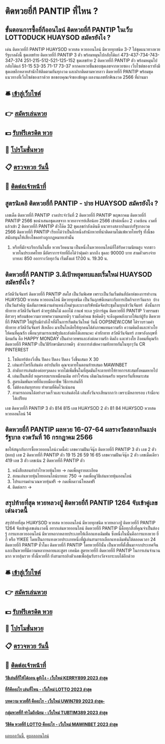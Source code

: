 # ติดหวยยี่กี PANTIP ที่ไหน ?
## ขั้นตอนการซื้อยิ่กีออนไลน์ ติดหวยยี่กี PANTIP ในเว็บ LOTTODUCK HUAYSOD สมัครยังไง ?
เด่น ติดหวยยี่กี PANTIP HUAYSOD หวยสด หวยออนไลน์ มีหวยทุกชนิด 3-7 ได้ชุดแนวทางหวยรัฐบาลดังนี้
ชุดเลขท้าย ติดหวยยี่กี PANTIP 3 ตัว พร้อมหมุนไปกลับได้แก่
473-437-734-743-347-374
251-215-512-521-125-152
ชุดเลขท้าย 2 ติดหวยยี่กี PANTIP ตัว พร้อมหมุนไปกลับได้แก่
51-15
53-35
71-17
73-37
หากคอหวยชื่นชอบชุดเลขจากหวยซอง เว็บไซต์ของเรายังมีชุดเลขอีกหลายสำนักให้ติดตามกันทุกงวด และฝากติดตามหวยลาว ติดหวยยี่กี PANTIP พร้อมชุดแนวทางที่เว็บไซต์ของเราด้วย
ขอขอบคุณเจ้าของข้อมูล
ผลงานเลขทักษิณงวด 2566 ที่ผ่านมา

## 🛎 [เข้าสู่เว็บไซต์](https://bit.ly/3BG5bNw)
## 👉 [สมัครเล่นหวย](https://bit.ly/3BG5bNw)
## 💵 [รับฟรีเครดิต หวย](https://bit.ly/3C3mvgS)
## 👑 [โปรโมชั่นหวย](https://bit.ly/3C3mvgS)
## 📋 [ตรวจหวย วันนี้](https://bit.ly/3C3mvgS)
## 📱 [ติดต่อเจ้าหน้าที่](https://bit.ly/3C3mvgS)

## สูตรนิเคอิ ติดหวยยี่กี PANTIP - บ่าย HUAYSOD สมัครยังไง ?
เลขเด็ด ติดหวยยี่กี PANTIP งวดประจำวันที่ 2 ติดหวยยี่กี PANTIP พฤษภาคม ติดหวยยี่กี PANTIP 2566 ขอนำเสนอชุดเลขจาก หวยอาจารย์เสือน้อย 2566 เข้าต่อเนื่อง 2 งวดซ้อน งวดที่แล้วเข้า 2 ติดหวยยี่กี PANTIP ตัวโต๊ด 32 ชุดเลขกำลังเดินดี แนวทางสลากกินแบ่งรัฐบาลงวด 2566 ติดหวยยี่กี PANTIP เรียกได้ว่าเป็นอีกหนึ่งสำนักหวยที่น่าติดตามไม่แพ้หวยไทยรัฐ ทั้งนี้ขอสนับสนุนให้เสี่ยงโชคอย่างถูกกฎหมายเท่านั้น
1. หรือที่มักจะเรียกกันในชื่อ หวยเวียดนาม เป็นหนึ่งในหวยออนไลน์ที่ได้รับความนิยมสูง จากชาวหวยในประเทศไทย มีอัตราการจ่ายที่ถือได้ว่าคุ้มค่า มากถึง ชุดละ 90000 บาท สามตัวตรงจ่ายบาทละ 850 ออกรางวัลทุกวัน เริ่มตั้งแต่ 17.00 น. 19.30 น.

## ติดหวยยี่กี PANTIP 3.มีเป้าหยุดทบและเริ่มใหม่ HUAYSOD สมัครยังไง ?
สวัสดีวันจันทร์ ติดหวยยี่กี PANTIP สดใส เป็นวันพิเศษ เพราะเป็นวันเริ่มต้นสัปดาห์ของการทำงาน HUAYSOD หวยสด หวยออนไลน์ มีหวยทุกชนิด เป็นวันฤกษ์ดีเหมาะกับการเปิดกิจการวันแรก  บ้างเป็นวันสำคัญ นัดสัมภาษณ์งานตำแหน่งใหม่ๆและบางบริษัทนัดจัดประชุมในทุกเช้าวันจันทร์  ดังนั้นการทักทาย สวัสดีวันจันทร์ ด้วยรูปต้นไม้ ดอกไม้ กาแฟ ทะเล รูปการ์ตูน ติดหวยยี่กี PANTIP วิวธรรมชาติสวยๆ พร้อมข้อความอวยพรความหมายดีๆ รวมถึงคำคม ข้อคิดดีๆ จะดึงดูดพลังบวกให้แก่ผู้รับ ติดหวยยี่กี PANTIP ให้ผู้รับมีกำลังใจที่ดีในการเริ่มต้นวันใหม่
วันนี้ OOPSNEW.COM ได้รวบรวมคำทักทาย สวัสดีวันจันทร์ สีเหลือง มาเป็นไอเดียให้ทุกคนได้ส่งภาพแทนความรัก ความคิดถึงและห่วงใยให้คนที่คุณรัก เพื่อนๆสามารถเซฟรูปและส่งต่อได้เลยนะคะ
คำทักทาย สวัสดีวันจันทร์ ภาษาอังกฤษที่นิยมกัน คือ HAPPY MONDAY เป็นคำอวยพรและส่งต่อความรัก คิดถึง และห่วงใย ถึงคนที่คุณรัก ติดหวยยี่กี PANTIP เป็นวิธีรักษามิตรภาพดีๆ  ด้วยการส่งข้อความทักทายกันในทุกๆวัน
CR PINTEREST
1. โซลิแทร์ต้องวิ่งขึ้น ปัดลง ปัดลง ปัดลง วิ่งขึ้นเสมอ X 30
2. เล่นเท่าไหร่ก็เล่นต่อ อย่าบันทึก คุณจะตายในตอนท้ายเสมอ MAWINBET
3. ลำดับการเล่นต้องค่อยๆลดลง หากไม่เพิ่มขึ้นในที่สุดมันก็จะตายทำให้รายการสะสมทั้งหมดหายไป
4. เล่นเป็นสเต็ป หลุดรอบแรกเหมือนเดิม อย่าใจร้อน เติมเงินก่อนครับ หยุดรอวันที่เหมาะสม
5. สูตรเดิมพันหวยยี่กีแบบมืออาชีพ วิธีการเล่นยี่กี
6. ไม่ต้องเล่นทุกรอบ ทำตามที่คิดไว้แน่นอน
7. สามารถถอนได้อย่างรวดเร็วและจะเล่นต่อได้ เล่นทั้งวันจะเสียมากกว่า เพราะมีหลายรอบ เจ้ามือจะได้เปรียบ

เลข ติดหวยยี่กี PANTIP 3 ตัว 814 815
เลข HUAYSOD 2 ตัว 81 84 HUAYSOD หวยสด หวยออนไลน์ 14

## ติดหวยยี่กี PANTIP ผลหวย 16-07-64 ผลรางวัลสลากกินแบ่งรัฐบาล งวดวันที่ 16 กรกฎาคม 2566
ขอให้สนุกกับการซื้อหวยออนไลน์งวดนี้ค่ะ
เลขความฝันเจ๊นุ๊ก ติดหวยยี่กี PANTIP 3 ตัว
เลข 2 ตัว (ชอบ)
เลข 2 ติดหวยยี่กี PANTIP ตัว 19 15 26 59 16 65
เลขความฝันเจ๊นุ๊ก 2 ตัว
เลขเม็ดเดียว 419
เลข 3 ตัว
เลขเน้น 2 ติดหวยยี่กี PANTIP ตัว
1. หนังสือสอนทำกำไรหวยหุ้นไทย → กดเพื่อดูรายละเอียด
2. สอนเล่นหวยหุ้นไทยออนไลน์บาทละ 750 → กดเพื่อดูวิธีเล่นหวยหุ้นออนไลน์
3. โปรแกรมคำนวณหวยหุ้นฟรี → กดเพื่อดาวน์โหลดฟรี
4. ติดต่อเรา →

## สรุปท้ายที่สุด หวยหลวงปู่ ติดหวยยี่กี PANTIP 1264 จับเข้าคู่เลขเด่นงวดนี้
สรุปท้ายที่สุด HUAYSOD หวยสด หวยออนไลน์ มีหวยทุกชนิด หวยหลวงปู่ ติดหวยยี่กี PANTIP 1264 จับเข้าคู่เลขเด่นงวดนี้ อยากเล่นหวยออนไลน์ ติดหวยยี่กี PANTIP นี่คือทุกสิ่งที่คุณจำเป็นต้องรู้
การแทงหวยออนไลน์ มีหวยหลากหลายประเภทให้เลือกแทงเดิมพัน ซึ่งหนึ่งในนั้นคือการแทงหวย ยี่กี หรือ YIKEE โดยเป็นการแทงหวยประเภทหนึ่งที่ผู้เล่นสามารถเลือกแทงเดิมพันได้ตลอดเวลา 24 ติดหวยยี่กี PANTIP ชั่วโมง ติดหวยยี่กี PANTIP โดยหวยยี่กีนั้น เป็นหวยที่ตั้งขึ้นมาจากประเทศจีนและเป็นหวยที่มีความหลากหลายและสูตร เทคนิค สูตรหวยยี่กี ติดหวยยี่กี PANTIP ในการเล่นจำนวนมาก หวยลุ้นรวย ทั้งนี้หวยยี่กี ยังสามารถยิงตัวเลขเพื่อลุ้นรับรางวัลจากระบบได้อีกด้วย

## 🛎 [เข้าสู่เว็บไซต์](https://bit.ly/3BG5bNw)
## 👉 [สมัครเล่นหวย](https://bit.ly/3BG5bNw)
## 💵 [รับฟรีเครดิต หวย](https://bit.ly/3C3mvgS)
## 👑 [โปรโมชั่นหวย](https://bit.ly/3C3mvgS)
## 📋 [ตรวจหวย วันนี้](https://bit.ly/3C3mvgS)
## 📱 [ติดต่อเจ้าหน้าที่](https://bit.ly/3C3mvgS)

#### [วิธีเล่นยี่กี่ให้ได้ถอน ดูยังไง - เว็บใหม่ KERRY899 2023 ล่าสุด](https://atom.io/themes/วิธีเล่นยี่กี่ให้ได้ถอน%20ดูยังไง%20-%20เว็บใหม่%20kerry899%202023%20ล่าสุด)
#### [ยี่กีคืออะไร เล่นที่ไหน - เว็บใหม่ LOTTO 2023 ล่าสุด](https://atom.io/themes/ยี่กีคืออะไร%20เล่นที่ไหน%20-%20เว็บใหม่%20lotto%202023%20ล่าสุด)
#### [บทความ หวยยี่กี คืออะไร - เว็บใหม่ UWIN789 2023 ล่าสุด-](https://atom.io/themes/บทความ%20หวยยี่กี%20คืออะไร%20-%20เว็บใหม่%20uwin789%202023%20ล่าสุด-)
#### [กลุ่มหวยยี่กี ทำไมถึงนิยม - เว็บใหม่ TUBTIM389 2023 ล่าสุด](https://atom.io/themes/กลุ่มหวยยี่กี%20ทำไมถึงนิยม%20-%20เว็บใหม่%20tubtim389%202023%20ล่าสุด)
#### [วิธีคิด หวยยี่กี LOTTO คืออะไร - เว็บใหม่ MAWINBET 2023 ล่าสุด](https://atom.io/themes/วิธีคิด%20หวยยี่กี%20lotto%20คืออะไร%20-%20เว็บใหม่%20mawinbet%202023%20ล่าสุด)

[ผลบอลวันนี้](https://siamsport.tv "ผลบอลวันนี้"), [ดูบอลออนไลน์](https://siamsport.tv/ดูบอลสด "ดูบอลออนไลน์")